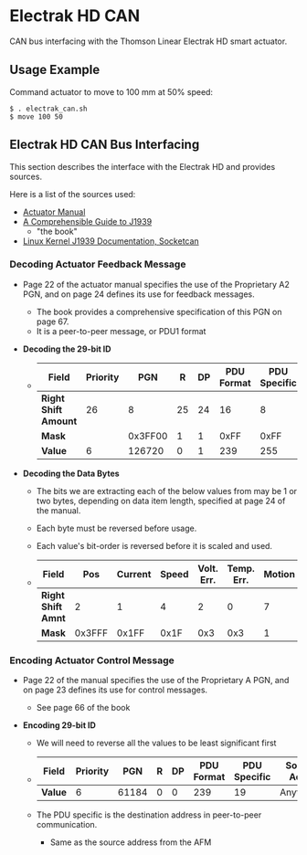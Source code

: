 # Electrak HD CAN
CAN bus interfacing with the Thomson Linear Electrak HD smart actuator.

## Usage Example

Command actuator to move to 100 mm at 50% speed:

```shell
$ . electrak_can.sh
$ move 100 50
```

## Electrak HD CAN Bus Interfacing

This section describes the interface with the Electrak HD and provides sources.

Here is a list of the sources used:

- [Actuator Manual](https://www.thomsonlinear.com/downloads/actuators/Electrak_HD_Installation_Operation_mnen.pdf)
- [A Comprehensible Guide to J1939](https://copperhilltech.com/a-comprehensible-guide-to-j1939/)
  - "the book"
- [Linux Kernel J1939 Documentation, Socketcan](https://www.kernel.org/doc/html/latest/networking/j1939.html)

### Decoding Actuator Feedback Message

- Page 22 of the actuator manual specifies the use of the Proprietary A2 PGN, and on page 24 defines its use for feedback messages.

  - The book provides a comprehensive specification of this PGN on page 67.
  - It is a peer-to-peer message, or PDU1 format

- **Decoding the 29-bit ID**

  - | **Field**              | Priority | PGN     | R    | DP   | PDU Format | PDU Specific | Source Addr. |
    | ---------------------- | -------- | ------- | ---- | ---- | ---------- | ------------ | ------------ |
    | **Right Shift Amount** | 26       | 8       | 25   | 24   | 16         | 8            |              |
    | **Mask**               |          | 0x3FF00 | 1    | 1    | 0xFF       | 0xFF         | 0xFF         |
    | **Value**              | 6        | 126720  | 0    | 1    | 239        | 255          | 19           |

- **Decoding the Data Bytes**

  - The bits we are extracting each of the below values from may be 1 or two bytes, depending on data item length, specified at page 24 of the manual.

  - Each byte must be reversed before usage.

  - Each value's bit-order is reversed before it is scaled and used.

  - | Field                | Pos    | Current | Speed | Volt. Err. | Temp. Err. | Motion | Ovrld | Backdrv | Param | Sat. | Fatal |
    | -------------------- | ------ | ------- | ----- | ---------- | ---------- | ------ | ----- | ------- | ----- | ---- | ----- |
    | **Right Shift Amnt** | 2      | 1       | 4     | 2          | 0          | 7      | 6     | 5       | 4     | 3    | 2     |
    | **Mask**             | 0x3FFF | 0x1FF   | 0x1F  | 0x3        | 0x3        | 1      | 1     | 1       | 1     | 1    | 1     |

    

### Encoding Actuator Control Message

- Page 22 of the manual specifies the use of the Proprietary A PGN, and on page 23 defines its use for control messages.

  - See page 66 of the book

- **Encoding 29-bit ID**

  - We will need to reverse all the values to be least significant first

  - | **Field** | Priority | PGN   | R    | DP   | PDU Format | PDU Specific | Source Addr. |
    | --------- | -------- | ----- | ---- | ---- | ---------- | ------------ | ------------ |
    | **Value** | 6        | 61184 | 0    | 0    | 239        | 19           | Anything?    |

  - The PDU specific is the destination address in peer-to-peer communication.

    - Same as the source address from the AFM